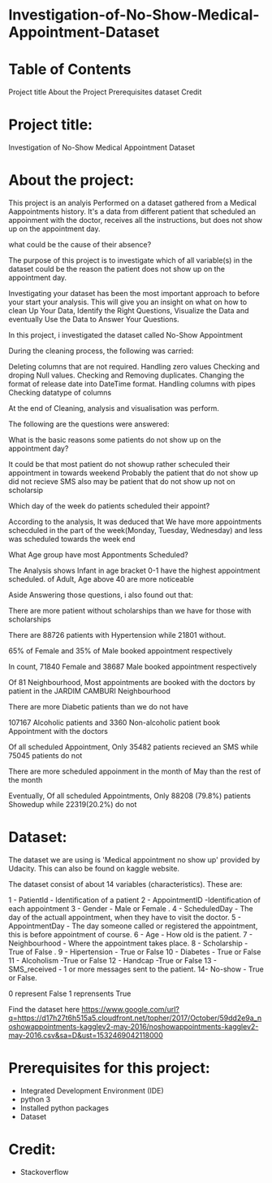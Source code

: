 # Investigation-of-No-Show-Medical-Appointment-Dataset

# Table of Contents

Project title
About the Project
Prerequisites
dataset
Credit


# Project title:
Investigation of No-Show Medical Appointment Dataset

# About the project:
This project is an analyis Performed on a dataset gathered from a Medical Aappointments history. 
It's a data from different patient that scheduled an appoinment with the doctor, receives all the instructions, but does not show up on the appointment day.

what could be the cause of their absence?

The purpose of this project is to investigate which of all variable(s) in the dataset could be the reason the patient does not show up on the appointment day.

Investigating your dataset has been the most important approach to before your start your analysis. This will give you an insight on what on how to clean Up Your Data, Identify the Right Questions, Visualize the Data and eventually Use the Data to Answer Your Questions.

In this project, i investigated the dataset called No-Show Appointment

During the cleaning process, the following was carried:

Deleting columns that are not required.
Handling zero values
Checking and droping Null values.
Checking and Removing duplicates.
Changing the format of release date into DateTime format.
Handling columns with pipes
Checking datatype of columns

At the end of Cleaning, analysis and visualisation was perform.

The following are the questions were answered:

What is the basic reasons some patients do not show up on the appointment day?

It could be that most patient do not showup rather scheculed their appointment in towards weekend Probably the patient that do not show up did not recieve SMS also may be patient that do not show up not on scholarsip

Which day of the week do patients scheduled their appoint?

According to the analysis, It was deduced that We have more appointments schecduled in the part of the week(Monday, Tuesday, Wednesday) and less was scheduled towards the week end

What Age group have most Appontments Scheduled?

The Analysis shows Infant in age bracket 0-1 have the highest appointment scheduled. of Adult, Age above 40 are more noticeable

Aside Answering those questions, i also found out that:

There are more patient without scholarships than we have for those with scholarships

There are 88726 patients with Hypertension while 21801 without.

65% of Female and 35% of Male booked appointment respectively

In count, 71840 Female and 38687 Male booked appointment respectively

Of 81 Neighbourhood, Most appointments are booked with the doctors by patient in the JARDIM CAMBURI Neighbourhood

There are more Diabetic patients than we do not have

107167 Alcoholic patients and 3360 Non-alcoholic patient book Appointment with the doctors

Of all scheduled Appointment, Only 35482 patients recieved an SMS while 75045 patients do not

There are more scheduled appoinment in the month of May than the rest of the month

Eventually, Of all scheduled Appointments, Only 88208 (79.8%) patients Showedup while 22319(20.2%) do not

# Dataset:

The dataset we are using is 'Medical appointment no show up' provided by Udacity. This can also be found on kaggle website.

The dataset consist of about 14 variables (characteristics). These are:

1 - PatientId - Identification of a patient
2 - AppointmentID  -Identification of each appointment
3 - Gender - Male or Female . 
4 - ScheduledDay - The day of the actuall appointment, when they have to visit the doctor.
5 - AppointmentDay - The day someone called or registered the appointment, this is before appointment of course.
6 - Age - How old is the patient.
7 - Neighbourhood - Where the appointment takes place.
8 - Scholarship - True of False .
9 - Hipertension - True or False
10 - Diabetes - True or False
11 - Alcoholism -True or False
12 - Handcap -True or False
13 - SMS_received - 1 or more messages sent to the patient.
14- No-show - True or False.

0 represent False
1 reprensents True


Find the dataset here https://www.google.com/url?q=https://d17h27t6h515a5.cloudfront.net/topher/2017/October/59dd2e9a_noshowappointments-kagglev2-may-2016/noshowappointments-kagglev2-may-2016.csv&sa=D&ust=1532469042118000

# Prerequisites for this project:
- Integrated Development Environment (IDE)
- python 3
- Installed python packages
- Dataset


# Credit:
- Stackoverflow
